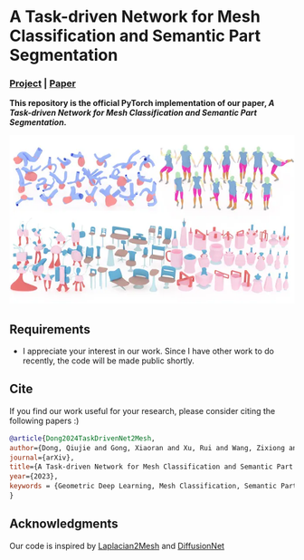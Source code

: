# **A Task-driven Network for Mesh Classification and Semantic Part Segmentation**

### [Project](https://qiujiedong.github.io/publications/TaskDrivenNet2Mesh/) | [Paper](https://arxiv.org/abs/2306.05246)

**This repository is the official PyTorch implementation of our paper,  *A Task-driven Network for Mesh Classification and Semantic Part Segmentation*.**

<div align=center><img src='./assets/Mesh_MLP.webp'></div>

## Requirements

- I appreciate your interest in our work. Since I have other work to do recently, the code will be made public shortly.

## Cite

If you find our work useful for your research, please consider citing the following papers :)

```bibtex
@article{Dong2024TaskDrivenNet2Mesh,
author={Dong, Qiujie and Gong, Xiaoran and Xu, Rui and Wang, Zixiong and Gao, Junjie and Chen, Shuangmin and Xin, Shiqing and Tu, Changhe and Wang, Wenping},
journal={arXiv},
title={A Task-driven Network for Mesh Classification and Semantic Part Segmentation},
year={2023},
keywords = {Geometric Deep Learning, Mesh Classification, Semantic Part Segmentation, Task-driven Neural Network}
}
```


## Acknowledgments
Our code is inspired by [Laplacian2Mesh](https://github.com/QiujieDong/Laplacian2Mesh) and [DiffusionNet](https://github.com/nmwsharp/diffusion-net)
